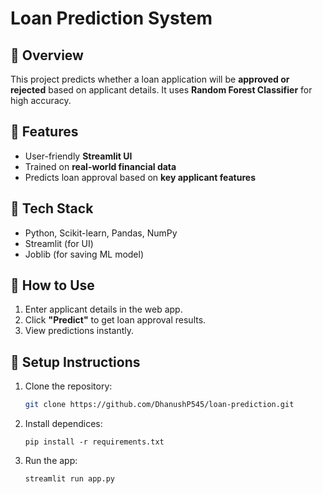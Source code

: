 # Loan Prediction System

## 📌 Overview
This project predicts whether a loan application will be **approved or rejected** based on applicant details. It uses **Random Forest Classifier** for high accuracy.

## 🚀 Features
- User-friendly **Streamlit UI**
- Trained on **real-world financial data**
- Predicts loan approval based on **key applicant features**

## 🔧 Tech Stack
- Python, Scikit-learn, Pandas, NumPy  
- Streamlit (for UI)  
- Joblib (for saving ML model)

## 🔄 How to Use
1. Enter applicant details in the web app.
2. Click **"Predict"** to get loan approval results.
3. View predictions instantly.

## 📂 Setup Instructions
1. Clone the repository:
   ```sh
   git clone https://github.com/DhanushP545/loan-prediction.git
2. Install dependices:
   ```ssh
   pip install -r requirements.txt
4. Run the app:
   ```ssh
   streamlit run app.py

   
